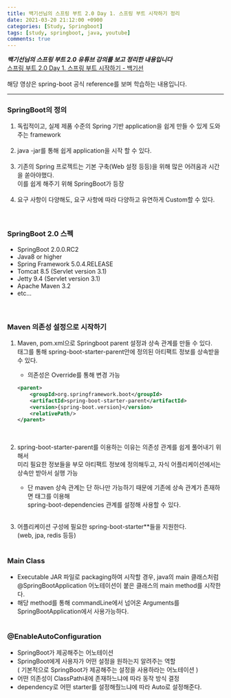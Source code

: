 ```yaml
---
title: 백기선님의 스프링 부트 2.0 Day 1. 스프링 부트 시작하기 정리
date: 2021-03-20 21:12:00 +0900
categories: [Study, Springboot]
tags: [study, springboot, java, youtube]
comments: true
---
```


***백기선님의 스프링 부트 2.0 유튜브 강의를 보고 정리한 내용입니다***<br>
[스프링 부트 2.0 Day 1. 스프링 부트 시작하기 - 백기선](https://www.youtube.com/watch?v=CnmTCMRTbxo&list=PLfI752FpVCS8tDT1QEYwcXmkKDz-_6nm3&index=1)
<br>
<br>
해당 영상은 spring-boot 공식 reference를 보며 학습하는 내용입니다. 

---

### SpringBoot의 정의
1.  독립적이고, 실제 제품 수준의 Spring 기반 application을 쉽게 만들 수 있게 도와주는 framework<br>
    <br>
2.  java -jar를 통해 쉽게 application을 시작 할 수 있다.<br>
    <br>
3.  기존의 Spring 프로젝트는 기본 구축(Web 설정 등등)을 위해 많은 어려움과 시간을 쏟아야했다.<br>
    이를 쉽게 해주기 위해 SpringBoot가 등장<br>
    <br>
4.  요구 사항이 다양해도, 요구 사항에 따라 다양하고 유연하게 Custom할 수 있다.<br>
<br><br>

### SpringBoot 2.0 스펙
* SpringBoot 2.0.0.RC2
* Java8 or higher
* Spring Framework 5.0.4.RELEASE
* Tomcat 8.5 (Servlet version 3.1)
* Jetty 9.4 (Servlet version 3.1)
* Apache Maven 3.2
* etc...<br>
<br><br>

### Maven 의존성 설정으로 시작하기
1.  Maven, pom.xml으로 Springboot parent 설정과 상속 관계를 만들 수 있다.<br> 
    <parent> 태그를 통해 spring-boot-starter-parent안에 정의된 아티팩트 정보를 상속받을 수 있다.<br>
    * 의존성은 Override를 통해 변경 가능<br>
    
    ```xml
    <parent>
        <groupId>org.springframework.boot</groupId>
        <artifactId>spring-boot-starter-parent</artifactId>
        <version>{spring-boot.version}</version>
        <relativePath/>
    </parent>
    ```

    <br>
2.  spring-boot-starter-parent를 이용하는 이유는 의존성 관계를 쉽게 풀어내기 위해서<br>
    미리 필요한 정보들을 부모 아티팩트 정보에 정의해두고, 자식 어플리케이션에서는 상속만 받아서 실행 가능<br>
    * 단 maven 상속 관계는 단 하나만 가능하기 때문에 기존에 상속 관계가 존재하면 <dependencyManager> 태그를 이용해<br>
      spring-boot-dependencies 관계를 설정해 사용할 수 있다.<br>
    <br>
3.  어플리케이션 구성에 필요한 spring-boot-starter**들을 지원한다.<br>
    (web, jpa, redis 등등)<br>
    <br>

### Main Class
*   Executable JAR 파일로 packaging하여 시작할 경우, java의 main 클래스처럼 @SpringBootApplication
    어노테이션이 붙은 클래스의 main method를 시작한다.<br>
*   해당 method를 통해 commandLine에서 넘어온 Arguments를 SpringBootApplication에서 사용가능하다.<br>
    <br>
    
### @EnableAutoConfiguration
*   SpringBoot가 제공해주는 어노테이션<br>
*   SpringBoot에게 사용자가 어떤 설정을 원하는지 알려주는 역할<br>
    ( 기본적으로 SpringBoot가 제공해주는 설정을 사용하라는 어노테이션 )<br>
*   어떤 의존성이 ClassPath내에 존재하느냐에 따라 동작 방식 결정<br>
*   dependency로 어떤 starter를 설정해줬느냐에 따라 Auto로 설정해준다. <br>

